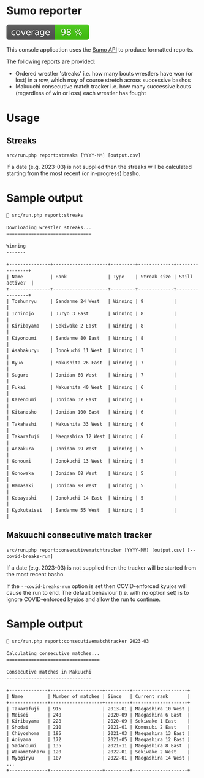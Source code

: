 # Sumo reporter

![Code coverage badge](https://github.com/stuartmcgill/sumo-reporter/blob/image-data/coverage.svg)

This console application uses the [Sumo API](https://sumo-api.com/) to produce formatted reports.

The following reports are provided:

- Ordered wrestler 'streaks' i.e. how many bouts wrestlers have won (or lost) in
a row, which may of course stretch across successive bashos
- Makuuchi consecutive match tracker i.e. how many successive bouts (regardless of win or loss) each
wrestler has fought

# Usage

## Streaks

```
src/run.php report:streaks [YYYY-MM] [output.csv]
```

If a date (e.g. 2023-03) is not supplied then the streaks will be calculated starting from the most recent (or
in-progress) basho.

# Sample output

```
 src/run.php report:streaks

Downloading wrestler streaks...
===============================

Winning
-------

+---------------+--------------------+---------+-------------+----------------+
| Name          | Rank               | Type    | Streak size | Still active?  |
+---------------+--------------------+---------+-------------+----------------+
| Toshunryu     | Sandanme 24 West   | Winning | 9           |                |
| Ichinojo      | Juryo 3 East       | Winning | 8           |                |
| Kiribayama    | Sekiwake 2 East    | Winning | 8           |                |
| Kiyonoumi     | Sandanme 80 East   | Winning | 8           |                |
| Asahakuryu    | Jonokuchi 11 West  | Winning | 7           |                |
| Ryuo          | Makushita 26 East  | Winning | 7           |                |
| Suguro        | Jonidan 60 West    | Winning | 7           |                |
| Fukai         | Makushita 40 West  | Winning | 6           |                |
| Kazenoumi     | Jonidan 32 East    | Winning | 6           |                |
| Kitanosho     | Jonidan 100 East   | Winning | 6           |                |
| Takahashi     | Makushita 33 West  | Winning | 6           |                |
| Takarafuji    | Maegashira 12 West | Winning | 6           |                |
| Anzakura      | Jonidan 99 West    | Winning | 5           |                |
| Gonoumi       | Jonokuchi 13 West  | Winning | 5           |                |
| Gonowaka      | Jonidan 68 West    | Winning | 5           |                |
| Hamasaki      | Jonidan 98 West    | Winning | 5           |                |
| Kobayashi     | Jonokuchi 14 East  | Winning | 5           |                |
| Kyokutaisei   | Sandanme 55 West   | Winning | 5           |                |
```

## Makuuchi consecutive match tracker

``` 
src/run.php report:consecutivematchtracker [YYYY-MM] [output.csv] [--covid-breaks-run]
```

If a date (e.g. 2023-03) is not supplied then the tracker will be started from the most recent basho.

If the `--covid-breaks-run` option is set then COVID-enforced kyujos will cause the run to end. The
default behaviour (i.e. with no option set) is to ignore COVID-enforced kyujos and allow the run to
continue.

# Sample output

```
 src/run.php report:consecutivematchtracker 2023-03

Calculating consecutive matches...
==================================

Consecutive matches in Makuuchi
-------------------------------

+--------------+-------------------+---------+--------------------+
| Name         | Number of matches | Since   | Current rank       |
+--------------+-------------------+---------+--------------------+
| Takarafuji   | 915               | 2013-01 | Maegashira 10 West |
| Meisei       | 240               | 2020-09 | Maegashira 6 East  |
| Kiribayama   | 228               | 2020-09 | Sekiwake 1 East    |
| Shodai       | 210               | 2021-01 | Komusubi 2 East    |
| Chiyoshoma   | 195               | 2021-03 | Maegashira 13 East |
| Aoiyama      | 172               | 2021-05 | Maegashira 12 East |
| Sadanoumi    | 135               | 2021-11 | Maegashira 8 East  |
| Wakamotoharu | 120               | 2022-01 | Sekiwake 2 West    |
| Myogiryu     | 107               | 2022-01 | Maegashira 14 West |
...
+--------------+-------------------+---------+--------------------+
```
